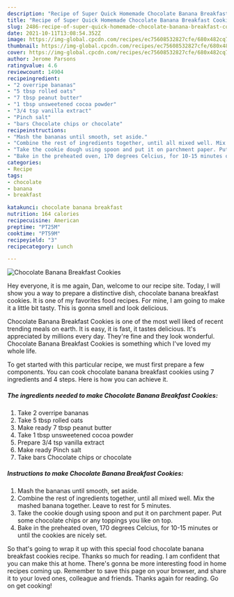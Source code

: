 ```yaml
---
description: "Recipe of Super Quick Homemade Chocolate Banana Breakfast Cookies"
title: "Recipe of Super Quick Homemade Chocolate Banana Breakfast Cookies"
slug: 2486-recipe-of-super-quick-homemade-chocolate-banana-breakfast-cookies
date: 2021-10-11T13:08:54.352Z
image: https://img-global.cpcdn.com/recipes/ec75608532827cfe/680x482cq70/chocolate-banana-breakfast-cookies-recipe-main-photo.jpg
thumbnail: https://img-global.cpcdn.com/recipes/ec75608532827cfe/680x482cq70/chocolate-banana-breakfast-cookies-recipe-main-photo.jpg
cover: https://img-global.cpcdn.com/recipes/ec75608532827cfe/680x482cq70/chocolate-banana-breakfast-cookies-recipe-main-photo.jpg
author: Jerome Parsons
ratingvalue: 4.6
reviewcount: 14904
recipeingredient:
- "2 overripe bananas"
- "5 tbsp rolled oats"
- "7 tbsp peanut butter"
- "1 tbsp unsweetened cocoa powder"
- "3/4 tsp vanilla extract"
- "Pinch salt"
- "bars Chocolate chips or chocolate"
recipeinstructions:
- "Mash the bananas until smooth, set aside."
- "Combine the rest of ingredients together, until all mixed well. Mix the mashed banana together. Leave to rest for 5 minutes."
- "Take the cookie dough using spoon and put it on parchment paper. Put some chocolate chips or any toppings you like on top."
- "Bake in the preheated oven, 170 degrees Celcius, for 10-15 minutes or until the cookies are nicely set."
categories:
- Recipe
tags:
- chocolate
- banana
- breakfast

katakunci: chocolate banana breakfast 
nutrition: 164 calories
recipecuisine: American
preptime: "PT25M"
cooktime: "PT59M"
recipeyield: "3"
recipecategory: Lunch

---
```



![Chocolate Banana Breakfast Cookies](https://img-global.cpcdn.com/recipes/ec75608532827cfe/680x482cq70/chocolate-banana-breakfast-cookies-recipe-main-photo.jpg)

Hey everyone, it is me again, Dan, welcome to our recipe site. Today, I will show you a way to prepare a distinctive dish, chocolate banana breakfast cookies. It is one of my favorites food recipes. For mine, I am going to make it a little bit tasty. This is gonna smell and look delicious.



Chocolate Banana Breakfast Cookies is one of the most well liked of recent trending meals on earth. It is easy, it is fast, it tastes delicious. It's appreciated by millions every day. They're fine and they look wonderful. Chocolate Banana Breakfast Cookies is something which I've loved my whole life.


To get started with this particular recipe, we must first prepare a few components. You can cook chocolate banana breakfast cookies using 7 ingredients and 4 steps. Here is how you can achieve it.

<!--inarticleads1-->

##### The ingredients needed to make Chocolate Banana Breakfast Cookies:

1. Take 2 overripe bananas
1. Take 5 tbsp rolled oats
1. Make ready 7 tbsp peanut butter
1. Take 1 tbsp unsweetened cocoa powder
1. Prepare 3/4 tsp vanilla extract
1. Make ready Pinch salt
1. Take bars Chocolate chips or chocolate




<!--inarticleads2-->

##### Instructions to make Chocolate Banana Breakfast Cookies:

1. Mash the bananas until smooth, set aside.
1. Combine the rest of ingredients together, until all mixed well. Mix the mashed banana together. Leave to rest for 5 minutes.
1. Take the cookie dough using spoon and put it on parchment paper. Put some chocolate chips or any toppings you like on top.
1. Bake in the preheated oven, 170 degrees Celcius, for 10-15 minutes or until the cookies are nicely set.




So that's going to wrap it up with this special food chocolate banana breakfast cookies recipe. Thanks so much for reading. I am confident that you can make this at home. There's gonna be more interesting food in home recipes coming up. Remember to save this page on your browser, and share it to your loved ones, colleague and friends. Thanks again for reading. Go on get cooking!
